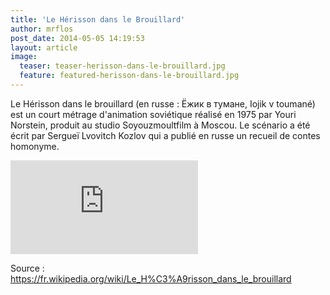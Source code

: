 ```yaml
---
title: 'Le Hérisson dans le Brouillard'
author: mrflos
post_date: 2014-05-05 14:19:53
layout: article
image:
  teaser: teaser-herisson-dans-le-brouillard.jpg
  feature: featured-herisson-dans-le-brouillard.jpg
---
```

Le Hérisson dans le brouillard (en russe : Ёжик в тумане, Iojik v toumané) est un court métrage d'animation soviétique réalisé en 1975 par Youri Norstein, produit au studio Soyouzmoultfilm à Moscou. Le scénario a été écrit par Sergueï Lvovitch Kozlov qui a publié en russe un recueil de contes homonyme.

<iframe src='https://www.youtube.com/embed/sbW2wDklJ_o' frameborder='0' allowfullscreen></iframe>

Source : <a href="https://fr.wikipedia.org/wiki/Le_H%C3%A9risson_dans_le_brouillard">https://fr.wikipedia.org/wiki/Le_H%C3%A9risson_dans_le_brouillard</a>
